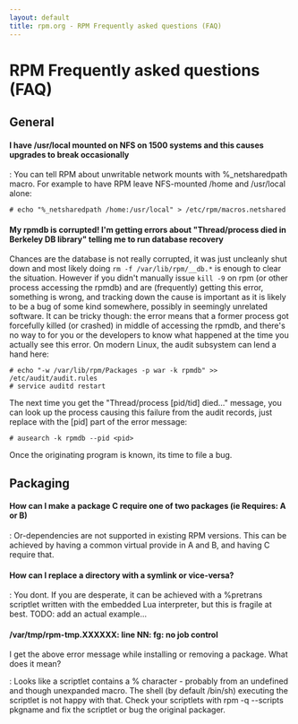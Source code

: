 ```yaml
---
layout: default
title: rpm.org - RPM Frequently asked questions (FAQ)
---
```

# RPM Frequently asked questions (FAQ)

## General

#### I have /usr/local mounted on NFS on 1500 systems and this causes upgrades to break occasionally
: You can tell RPM about unwritable network mounts with %_netsharedpath macro.
For example to have RPM leave NFS-mounted /home and /usr/local alone:
```
# echo "%_netsharedpath /home:/usr/local" > /etc/rpm/macros.netshared
```

#### My rpmdb is corrupted! I'm getting errors about "Thread/process died in Berkeley DB library" telling me to run database recovery
Chances are the database is not really corrupted, it was just uncleanly shut
down and most likely doing `rm -f /var/lib/rpm/__db.*` is enough to clear
the situation. However if you didn't manually issue `kill -9` on rpm
(or other process accessing the rpmdb) and are (frequently) getting this
error, something is wrong, and tracking down the cause is important as it
is likely to be a bug of some kind somewhere, possibly in seemingly unrelated
software. It can be tricky though: the error means that a former process got
forcefully killed (or crashed) in middle of accessing the rpmdb, and there's
no way to for you or the developers to know what happened at the time you
actually see this error.
On modern Linux, the audit subsystem can lend a hand here:
```
# echo "-w /var/lib/rpm/Packages -p war -k rpmdb" >> /etc/audit/audit.rules
# service auditd restart
```
The next time you get the "Thread/process [pid/tid] died..." message, you can
look up the process causing this failure from the audit records, just
replace <pid> with the [pid] part of the error message:
```
# ausearch -k rpmdb --pid <pid>
```
Once the originating program is known, its time to file a bug.


## Packaging

#### How can I make a package C require one of two packages (ie Requires: A or B)
: Or-dependencies are not supported in existing RPM versions. This can be
achieved by having a common virtual provide in A and B, and having C require
that.

#### How can I replace a directory with a symlink or vice-versa?
: You dont. If you are desperate, it can be achieved with a %pretrans
scriptlet written with the embedded Lua interpreter, but this is fragile at
best. TODO: add an actual example...

#### /var/tmp/rpm-tmp.XXXXXX: line NN: fg: no job control
I get the above error message while installing or removing a package. What does it mean?

: Looks like a scriptlet contains a % character - probably from an undefined
and though unexpanded macro. The shell (by default /bin/sh) executing the
scriptlet is not happy with that. Check your scriptlets with rpm -q --scripts
pkgname and fix the scriptlet or bug the original packager. 
